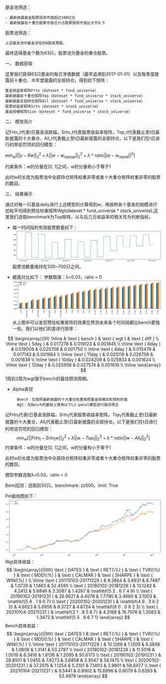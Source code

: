 基金池筛选：

    - 最新披露基金股票投资市值超过100亿元
    - 最新披露前十重仓股票市值合计占股票投资市值比大于0.5

股票池筛选：

    上述基金池中基金涉及的A股或港股。
最终选得基金个数为63只，股票池为基金的重仓股票。

一、 数据获取

这里我们获得63只基金的每日净值数据（最早追溯到2017-01-01）以及每季度披露前十重仓、半年度披露的全部持仓，得到如下矩阵：

	基金收益率矩阵Frtn（dateset * fund_universe）
	最新披露前十重仓矩阵Top（dateset * fund_universe * stock_universe）
	最新披露全部持仓矩阵All（dateset * fund_universe * stock_universe）
	股票收益率矩阵Srtn（dateset * stock_universe）
	基金规模矩阵Size（dateset * fund_universe * stock_universe）
二、 模型简介

记Frtn_t代表t日基金涨跌幅，Srtn_t代表股票收益率矩阵，Top_t代表截止至t日最新披露的十大重仓，All_t代表截止至t日最新披露的全部持仓。以下是我们在t日进行的带惩罚项的回归模型：


$min⁡_w⁡[||y-Rw||_2^2 +λ||w-w_{reptop} ||_2^2+λ*ratio||w-w_{repall} ||^2]$

约束条件：w的分量在[0, 1]之间，w的分量和小于等于1

此时w的长度为股票池中全部持仓矩阵权重非零或者十大重仓矩阵权重非零的股票的数目。

三、 结果展示

通过对每一只基金daily进行上述模型的计算得到w，再按照各个基金的规模进行加权平均得到预估权重矩阵Wgt(dateset * fund_universe * stock_universe),这里我们选取benchmark为Top矩阵，以与后几日收益率的相关性为判断指标。

- 每一时间段的有效股票数量如下：
![avatar](picture/1046.png)
股票池数量维持在300~700只之间。

- 截面对比如下：
参数取值：λ=0.03，ratio = 0
 ![avatar](picture/1047.png)
从上图中可以发现预估权重矩阵的效果在预测未来各个时间段都比bench更强一些。我们以他们的差进行排序：

$$
\begin{array}{llll}
\hline & \text { bench } & \text { wgt } & \text { diff } \\
\hline \text { 5day } & 0.017278 & 0.019123 & 0.001845 \\
\hline \text { 6day } & 0.019008 & 0.020758 & 0.001750 \\
\hline \text { 4day } & 0.015479 & 0.017143 & 0.001664 \\
\hline \text { 11day } & 0.025119 & 0.026758 & 0.001639 \\
\hline \text { 10day } & 0.024209 & 0.025833 & 0.001624 \\
\hline \text { 12day } & 0.025958 & 0.027574 & 0.001616 \\
\hline
\end{array}
$$
1周到2周为wgt强于bench的最佳预测周期。

- Alpha表现

        Bench：仅按照最新披露的十大重仓权重按照基金规模加权得到的值
        Wgt：在Bench的基础上使用以下L2-penal模型进行每日修正

记$Frtn_t$代表t日基金涨跌幅，$Srtn_t$代表股票收益率矩阵，$Top_t$代表截止至t日最新披露的十大重仓，$All_t$代表截止至t日最新披露的全部持仓。以下是我们在t日进行的带惩罚项的回归模型：
$$
min_w⁡[||Frtn_t-Srtn_t  w||_2^2 +λ||w-Top_t ||_2^2+λ*ratio||w-All_t ||_2^2]
$$
约束条件：w的分量在[0, 1]之间，w的分量和小于等于1

此时w的长度为股票池中全部持仓矩阵权重非零或者十大重仓矩阵权重非零的股票的数目。

模型参数选取λ=0.03，ratio = 0

Bsim回测：选取前50只，benchmark: zz500，limit: True

Pnl曲线图如下：
  ![avatar](picture/pnl.png)
Wgt具体收益：
$$
\begin{array}{l|llllll}
\text { DATES } & \text { RET(\%) } & \text { TVR(\%) } & \text { MDD(\%) } & \text { CALMAR } & \text { SHARPE } & \text { WIN(\%) } \\
\hline \text { 20170103-20171229 } & 9.3864 & 3.8931 & 8.7487 & 1.0729 & 1.1463 & 52.4590 \\
\text { 20180102-20181228 } & 13.1242 & 4.2412 & 5.6846 & 2.3087 & 1.4267 & \mathbf{5 2 . 6 7 4 9} \\
\text { 20190102-20191231 } & 26.9621 & 4.4078 & 7.7790 & 3.4660 & 3.1003 & \mathbf{5 8 . 1 9 6 7} \\
\text { 20200102-20201231 } & \mathbf{4 9 . 3 6 2 3} & 4.6023 & 5.8956 & 8.3727 & 4.6724 & \mathbf{6 0 . 0 8 2 3} \\
\text { 20210104-20211231 } & \mathbf{2 1 . 8 5 8 7} & 4.3168 & 16.7076 & 1.3083 & 1.3472 & \mathbf{5 5 . 9 6 7 1}
\end{array}
$$
Bench具体收益：
$$
\begin{array}{l|llllll}
\text { DATES } & \text { RET(\%) } & \text { TVR(\%) } & \text { MDD(\%) } & \text { CALMAR } & \text { SHARPE } & \text { WIN(\%) } \\
\hline \text { 20170103-20171229 } & 10.1269 & 1.1309 & 9.3698 & 1.0808 & 1.3141 & 53.2787 \\
\text { 20180102-20181228 } & 11.5016 & 1.0019 & 6.3418 & 1.8136 & 1.2095 & 50.6173 \\
\text { 20190102-20191231 } & 28.8501 & 1.0455 & 7.8273 & 3.6858 & 3.3047 & 56.1475 \\
\text { 20200102-20201231 } & 37.2015 & 1.1254 & 5.2101 & 7.1403 & 3.9901 & 58.8477 \\
\text { 20210104-20211231 } & 9.5441 & 0.8902 & 15.6996 & 0.6079 & 0.6393 & 53.4979
\end{array}
$$
 

